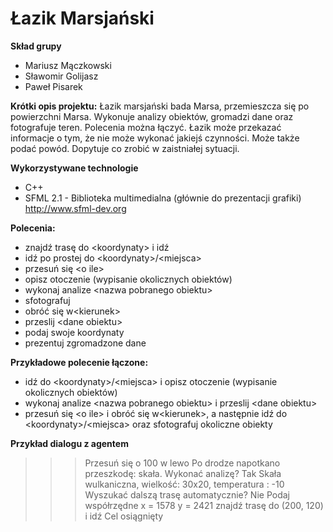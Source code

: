 Łazik Marsjański
=====================

**Skład grupy**
* Mariusz Mączkowski
* Sławomir Golijasz
* Paweł Pisarek

**Krótki opis projektu:** Łazik marsjański bada Marsa, przemieszcza się po powierzchni Marsa. Wykonuje analizy obiektów, gromadzi dane oraz fotografuje teren.
Polecenia można łączyć. Łazik może przekazać informacje o tym, że nie może wykonać jakiejś czynności. Może także podać powód. Dopytuje co zrobić w zaistniałej sytuacji.

**Wykorzystywane technologie**
* C++
* SFML 2.1 - Biblioteka multimedialna (głównie do prezentacji grafiki)
http://www.sfml-dev.org

**Polecenia:**
* znajdź trasę do \<koordynaty\> i idź
* idź po prostej do \<koordynaty\>/\<miejsca\>
* przesuń się \<o ile\>
* opisz otoczenie (wypisanie okolicznych obiektów)
* wykonaj analize \<nazwa pobranego obiektu\>
* sfotografuj
* obróć się w\<kierunek\>
* przeslij \<dane obiektu\>
* podaj swoje koordynaty
* prezentuj zgromadzone dane

**Przykładowe polecenie łączone:**
* idź do \<koordynaty\>/\<miejsca\> i opisz otoczenie (wypisanie okolicznych obiektów)
* wykonaj analize \<nazwa pobranego obiektu\> i przeslij \<dane obiektu\>
* przesuń się \<o ile\> i obróć się w\<kierunek\>, a następnie idź do \<koordynaty\>/\<miejsca\> oraz sfotografuj okoliczne obiekty

**Przykład dialogu z agentem**
>>> Przesuń się o 100 w lewo
Po drodze napotkano przeszkodę: skała. Wykonać analizę?
>>> Tak
Skała wulkaniczna, wielkość: 30x20, temperatura : -10
Wyszukać dalszą trasę automatycznie?
>>> Nie
>>> Podaj współrzędne
x = 1578 y = 2421
>>> znajdź trasę do (200, 120) i idź
Cel osiągnięty
>>>
